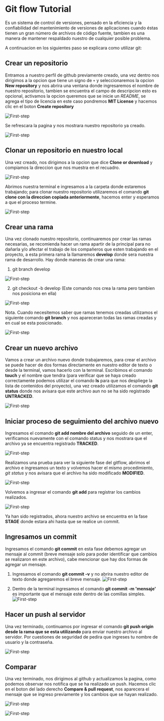 # Git flow Tutorial
>
Es un sistema de control de versiones, pensado en la eficiencia y la confiabilidad del mantenimiento de versiones de aplicaciones cuando éstas tienen un gran número de archivos de código fuente, tambien es una manera de mantener respaldado nuestro de cualquier posible problema.
>
A continuacion en los siguientes paso se explicara como utilizar git:
>
## Crear un repositorio
>
Entramos a nuestro perfil de github previamente creado, una vez dentro nos dirigimos a la opcion que tiene un signo de `+` y seleccionaremos la opcion **New repository** y nos abrira una ventana donde ingresaremos el nombre de nuestro repositorio, tambien se encuentra el campo de descripcion esto es opcional, activamos la opcion queremos que se inicie un *README*, se agrega el tipo de licencia en este caso pondremos **MIT License** y hacemos clic en el boton **Create repository**
>
![First-step](https://github.com/CesarG91/Tatooine-HDH/blob/sprint/SPRINT-2/02-GIT/img/first.png)
>
Se refrescara la pagina y nos mostrara nuestro repositorio ya creado.
>
![First-step](https://github.com/CesarG91/Tatooine-HDH/blob/sprint/SPRINT-2/02-GIT/img/first2.png)
>
## Clonar un repositorio en nuestro local
>
Una vez creado, nos dirigimos a la opcion que dice **Clone or download** y compiamos la direccion que nos muestra en el recuadro.
>
![First-step](https://github.com/CesarG91/Tatooine-HDH/blob/sprint/SPRINT-2/02-GIT/img/clone-copy.jpg)
>
Abrimos nuestra terminal e ingresamos a la carpeta donde estaremos trabajando; para clonar nuestro repositorio utilizaremos el comando **git clone con la direccion copiada anteriormente**, hacemos enter y esperamos a que el proceso termine.
>
![First-step](https://github.com/CesarG91/Tatooine-HDH/blob/sprint/SPRINT-2/02-GIT/img/clone.jpg)
>
## Crear una rama
>
Una vez clonado nuestro repositorio, continuaremos por crear las ramas necesarias, se recomienda hacer un rama apartir de la principal para no dañarla y/o afectar el trabajo de los compañeros que esten trabajando en el proyecto, a esta primera rama la llamaremos **develop** donde sera nuestra rama de desarrollo.
Hay donde maneras de crear una rama:
>
1. git branch develop
>
![First-step](https://github.com/CesarG91/Tatooine-HDH/blob/sprint/SPRINT-2/02-GIT/img/branch.jpg)
>
2. git checkout -b develop (Este comando nos crea la rama pero tambien nos posiciona en ella)
>
![First-step](https://github.com/CesarG91/Tatooine-HDH/blob/sprint/SPRINT-2/02-GIT/img/branch-checkout.jpg)
>
Nota. Cuando necesitemos saber que ramas tenemos creadas utilizamos el siguiente comando **git branch** y nos apareceran todas las ramas creadas y en cual se esta posicionado.
>
![First-step](https://github.com/CesarG91/Tatooine-HDH/blob/sprint/SPRINT-2/02-GIT/img/list-branch.jpg)
>
## Crear un nuevo archivo
>
Vamos a crear un archivo nuevo donde trabajaremos, para crear el archivo se puede hacer de dos formas directamente en nuestro editor de texto o desde la terminal, vamos hacerlo con la terminal. Escribimos el comando **touch** y el nombre que tendra (para verificar que se haya creado correctamente podemos utilizar el comando **ls** para que nos despliege la lista de contenidos del proyecto), una vez creado utilizamos el comando **git status** donde nos avisara que este archivo aun no se ha sido registrado **UNTRACKED**.
>
![First-step](https://github.com/CesarG91/Tatooine-HDH/blob/sprint/SPRINT-2/02-GIT/img/create-file.jpg)
>
## Iniciar proceso de seguimiento del archivo nuevo
>
Ingresamos el comando **git add nombre del archivo** seguido de un enter, verificamos nuevamente con el comando status y nos mostrara que el archivo ya se encuentra registrado **TRACKED**.
>
![First-step](https://github.com/CesarG91/Tatooine-HDH/blob/sprint/SPRINT-2/02-GIT/img/tracing.jpg)
>
Realizamos una prueba para ver la siguiente fase del gitflow, abrimos el archivo e ingresamos un texto y volvemos hacer el mismo procedimiento, *git status* y nos avisara que el archivo ha sido modificado **MODIFIED**. 
>
![First-step](https://github.com/CesarG91/Tatooine-HDH/blob/sprint/SPRINT-2/02-GIT/img/modify.jpg)
>
Volvemos a ingresar el comando **git add** para registrar los cambios realizados.
>
![First-step](https://github.com/CesarG91/Tatooine-HDH/blob/sprint/SPRINT-2/02-GIT/img/tracing.jpg)
>
Ya han sido registrados, ahora nuestro archivo se encuentra en la fase **STAGE** donde estara ahi hasta que se realice un commit.
>
## Ingresamos un commit
>
Ingresamos el comando **git commit** en esta fase debemos agregar un mensaje al commit (breve mensaje solo para poder identificar que cambios se realizaron en este archivo), cabe mencionar que hay dos formas de agregar un mensaje.
>
1. Ingresamos el comando **git commit -v** y no abrira nuestro editor de texto donde agregaremos el breve mensaje.
![First-step](https://github.com/CesarG91/Tatooine-HDH/blob/sprint/SPRINT-2/02-GIT/img/commit-v.jpg)
>
2. Dentro de la terminal ingresamos el comando **git commit -m 'mensaje'** es importante que el mensaje este dentro de las comillas simples.
![First-step](https://github.com/CesarG91/Tatooine-HDH/blob/sprint/SPRINT-2/02-GIT/img/commit-terminal.jpg)
>
## Hacer un push al servidor
>
Una vez terminado, continuamos por ingresar el comando **git push origin desde la rama que se esta utilizando** para enviar nuestro archivo al servidor. Por cuestiones de seguridad de pedira que ingreses tu nombre de usuario y la contraseña.
>
![First-step](https://github.com/CesarG91/Tatooine-HDH/blob/sprint/SPRINT-2/02-GIT/img/push.jpg)
>
## Comparar
Una vez terminado, nos dirigimos al github y actualizamos la pagina, como podemos observar nos notifica que se ha realizado un push. Hacemos clic en el boton del lado derecho **Compare & pull request**, nos aparecera el mensaje que se ingreso previamente y los cambios que se hayan realizado.
>
![First-step](https://github.com/CesarG91/Tatooine-HDH/blob/sprint/SPRINT-2/02-GIT/img/compare1.jpg)
>
![First-step](https://github.com/CesarG91/Tatooine-HDH/blob/sprint/SPRINT-2/02-GIT/img/compare-final.jpg)
